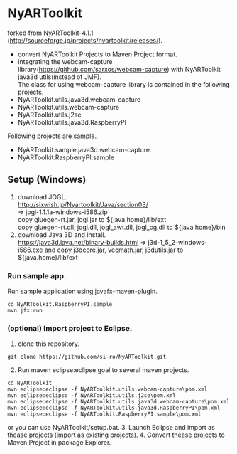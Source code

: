 NyARToolkit
===========

forked from NyARToolkit-4.1.1 (http://sourceforge.jp/projects/nyartoolkit/releases/).

- convert NyARToolkit Projects to Maven Project format.
- integrating the webcam-capture library(https://github.com/sarxos/webcam-capture) with NyARToolkit java3d utils(instead of JMF).  
The class for using webcam-capture library is contained in the following projects. 
 - NyARToolkit.utils.java3d.webcam-capture
 - NyARToolkit.utils.webcam-capture
 - NyARToolkit.utils.j2se
 - NyARToolkit.utils.java3d.RaspberryPI

Following projects are sample.  
 - NyARToolkit.sample.java3d.webcam-capture.
 - NyARToolkit.RaspberryPI.sample

## Setup (Windows)
1. download JOGL.  
http://sixwish.jp/Nyartoolkit/Java/section03/  
=> jogl-1.1.1a-windows-i586.zip  
copy gluegen-rt.jar, jogl.jar to ${java.home}/lib/ext  
copy gluegen-rt.dll, jogl.dll, jogl_awt.dll, jogl_cg.dll to ${java.home}/bin
2. download Java 3D and install.  
https://java3d.java.net/binary-builds.html
=> j3d-1_5_2-windows-i586.exe
and copy j3dcore.jar, vecmath.jar, j3dutils.jar to ${java.home}/lib/ext  

### Run sample app.
Run sample application using javafx-maven-plugin.
```
cd NyARToolkit.RaspberryPI.sample
mvn jfx:run
```

### (optional) Import project to Eclipse.
1. clone this repository.
```
git clone https://github.com/si-ro/NyARToolkit.git
```
2. Run maven eclipse:eclipse goal to several maven projects. 
```
cd NyARToolkit
mvn eclipse:eclipse -f NyARToolkit.utils.webcam-capture\pom.xml
mvn eclipse:eclipse -f NyARToolkit.utils.j2se\pom.xml
mvn eclipse:eclipse -f NyARToolkit.utils.java3d.webcam-capture\pom.xml
mvn eclipse:eclipse -f NyARToolkit.utils.java3d.RaspberryPI\pom.xml
mvn eclipse:eclipse -f NyARToolkit.RaspberryPI.sample\pom.xml
```
or you can use NyARToolkit/setup.bat.
3. Launch Eclipse and import as thease projects (import as existing projects).
4. Convert thease projects to Maven Project in package Explorer.
